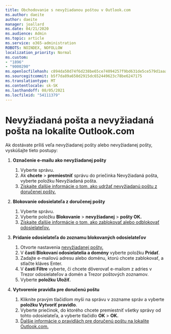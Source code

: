 ```yaml
---
title: Obchodovanie s nevyžiadanou poštou v Outlook.com
ms.author: daeite
author: daeite
manager: joallard
ms.date: 04/21/2020
ms.audience: Admin
ms.topic: article
ms.service: o365-administration
ROBOTS: NOINDEX, NOFOLLOW
localization_priority: Normal
ms.custom:
- "1896"
- "9000290"
ms.openlocfilehash: c894da50d74f6d238be65ce74094257f9bd631de5ce579d1aaa511292c2523e6
ms.sourcegitcommit: b5f7da89a650d2915dc652449623c78be6247175
ms.translationtype: MT
ms.contentlocale: sk-SK
ms.lasthandoff: 08/05/2021
ms.locfileid: "54111379"
---
```

# <a name="spam-and-junk-email-in-outlookcom"></a>Nevyžiadaná pošta a nevyžiadaná pošta na lokalite Outlook.com

Ak dostávate príliš veľa nevyžiadanej pošty alebo nevyžiadanej pošty, vyskúšajte tieto postupy:

1. **Označenie e-mailu ako nevyžiadanej pošty**
    1. Vyberte správu.
    1. Ak **chcete**  >  **premiestniť** správu do priečinka Nevyžiadaná pošta, vyberte položku Nevyžiadaná pošta.
    1. [Získajte ďalšie informácie o tom, ako udržať nevyžiadanú poštu z doručenej pošty.](https://support.office.com/article/a3ece97b-82f8-4a5e-9ac3-e92fa6427ae4?wt.mc_id=Office_Outlook_com_Alchemy)

1. **Blokovanie odosielateľa z doručenej pošty**
    1. Vyberte správu.
    1. Vyberte položku **Blokovanie**  >  **nevyžiadanej**  >  **pošty OK.**
    1. [Získajte ďalšie informácie o tom, ako zablokovať alebo odblokovať odosielateľov.](https://support.office.com/article/afba1c94-77bb-4f50-8b85-057cf52f4d5e?wt.mc_id=Office_Outlook_com_Alchemy)

1. **Pridanie odosielateľa do zoznamu blokovaných odosielateľov**
    1. Otvorte nastavenia [nevyžiadanej pošty.](https://outlook.live.com/mail/options/mail/junkEmail/blockedSendersAndDomainsV2)
    1. V **časti Blokovaní odosielatelia a domény** vyberte položku **Pridať**.
    1. Zadajte e-mailovú adresu alebo doménu, ktorú chcete zablokovať, a stlačte kláves Enter.
    1. V **časti Filtre** vyberte, či chcete dôverovať e-mailom z adries v Trezor odosielateľov a domén a Trezor poštových zoznamov.
    1. Vyberte **položku Uložiť**.

1. **Vytvorenie pravidla pre doručenú poštu**
    1. Kliknite pravým tlačidlom myši na správu v zozname správ a vyberte **položku Vytvoriť pravidlo**.
    1. Vyberte priečinok, do ktorého chcete premiestniť všetky správy od tohto odosielateľa, a vyberte tlačidlo **OK**  >  **OK.**
    1. [Ďalšie informácie o pravidlách pre doručenú poštu na lokalite Outlook.com.](https://support.office.com/article/4b094371-a5d7-49bd-8b1b-4e4896a7cc5d?wt.mc_id=Office_Outlook_com_Alchemy)
